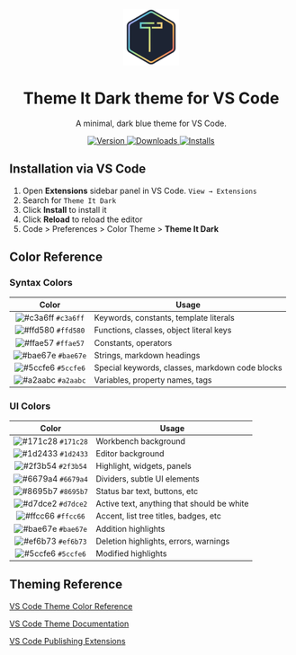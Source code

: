 <p align="center">
  <img alt="Halcyon Logo" src="https://raw.githubusercontent.com/Hanesh-Jogani/Theme-It-Dark/main/images/logo.png" width="100" />
</p>
<h1 align="center">
  Theme It Dark theme for VS Code
</h1>
<p align="center">
  A minimal, dark blue theme for VS Code</a>.
</p>
<p align="center">
  <a href="https://marketplace.visualstudio.com/items?itemName=HaneshJogani.theme-it-dark">
    <img alt="Version" src="https://vsmarketplacebadge.apphb.com/version/haneshjogani.theme-it-dark.svg" />
  </a>
  <a href="https://marketplace.visualstudio.com/items?itemName=HaneshJogani.theme-it-dark">
  <img alt="Downloads" src="https://vsmarketplacebadge.apphb.com/downloads/haneshjogani.theme-it-dark.svg" />
  </a>
  <a href="https://marketplace.visualstudio.com/items?itemName=HaneshJogani.theme-it-dark">
  <img alt="Installs" src="https://vsmarketplacebadge.apphb.com/installs/haneshjogani.theme-it-dark.svg" />
  </a>
</p>

## Installation via VS Code
1. Open **Extensions** sidebar panel in VS Code. `View → Extensions`
2. Search for `Theme It Dark`
3. Click **Install** to install it
4. Click **Reload** to reload the editor
5. Code > Preferences > Color Theme > **Theme It Dark**

## Color Reference
### Syntax Colors
|                               Color                                | Usage                                           |
| :----------------------------------------------------------------: | ----------------------------------------------- |
| ![#c3a6ff](https://via.placeholder.com/10/c3a6ff?text=+) `#c3a6ff` | Keywords, constants, template literals          |
| ![#ffd580](https://via.placeholder.com/10/ffd580?text=+) `#ffd580` | Functions, classes, object literal keys         |
| ![#ffae57](https://via.placeholder.com/10/ffae57?text=+) `#ffae57` | Constants, operators                            |
| ![#bae67e](https://via.placeholder.com/10/bae67e?text=+) `#bae67e` | Strings, markdown headings                      |
| ![#5ccfe6](https://via.placeholder.com/10/5ccfe6?text=+) `#5ccfe6` | Special keywords, classes, markdown code blocks |
| ![#a2aabc](https://via.placeholder.com/10/a2aabc?text=+) `#a2aabc` | Variables, property names, tags                 |

### UI Colors
|                               Color                                | Usage                                      |
| :----------------------------------------------------------------: | ------------------------------------------ |
| ![#171c28](https://via.placeholder.com/10/171c28?text=+) `#171c28` | Workbench background                       |
| ![#1d2433](https://via.placeholder.com/10/1d2433?text=+) `#1d2433` | Editor background                          |
| ![#2f3b54](https://via.placeholder.com/10/2f3b54?text=+) `#2f3b54` | Highlight, widgets, panels                 |
| ![#6679a4](https://via.placeholder.com/10/6679a4?text=+) `#6679a4` | Dividers, subtle UI elements               |
| ![#8695b7](https://via.placeholder.com/10/8695b7?text=+) `#8695b7` | Status bar text, buttons, etc              |
| ![#d7dce2](https://via.placeholder.com/10/d7dce2?text=+) `#d7dce2` | Active text, anything that should be white |
| ![#ffcc66](https://via.placeholder.com/10/ffcc66?text=+) `#ffcc66` | Accent, list tree titles, badges, etc      |
| ![#bae67e](https://via.placeholder.com/10/bae67e?text=+) `#bae67e` | Addition highlights                        |
| ![#ef6b73](https://via.placeholder.com/10/ef6b73?text=+) `#ef6b73` | Deletion highlights, errors, warnings      |
| ![#5ccfe6](https://via.placeholder.com/10/5ccfe6?text=+) `#5ccfe6` | Modified highlights                        |


## Theming Reference
[VS Code Theme Color Reference](https://code.visualstudio.com/docs/getstarted/theme-color-reference)

[VS Code Theme Documentation](https://code.visualstudio.com/docs/extensions/themes-snippets-colorizers)

[VS Code Publishing Extensions](https://code.visualstudio.com/docs/extensions/publish-extension)
